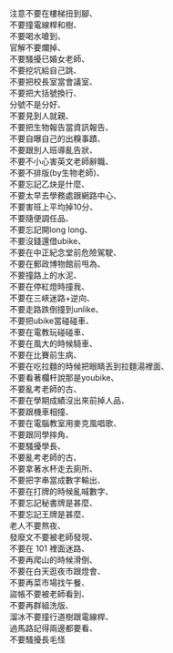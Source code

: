注意不要在樓梯扭到腳、  
不要撞電線桿和樹、  
不要喝水嗆到、  
官解不要爛掉、  
不要騷擾已婚女老師、  
不要挖坑給自己跳、  
不要把校長室當會議室、  
不要把大括號換行、  
分號不是分好、  
不要見到人就親、  
不要把生物報告當資訊報告、  
不要自曝自己的出糗事蹟、  
不要跟別人班導亂告狀、  
不要不小心害英文老師辭職、  
不要不排版(by生物老師)、  
不要忘記乙炔是什麼、  
不要太早去學務處跟網路中心、  
不要害班上平均掉10分、  
不要隨便調任品、  
不要忘記開long long、  
不要沒錢還借ubike、  
不要在中正紀念堂前危險駕駛、  
不要在郵政博物館前甩為、  
不要撞路上的水泥、  
不要在停紅燈時撞我、  
不要在三峽迷路+逆向、  
不要走路跌倒撞到unlike、  
不要把ubike當碰碰車、  
不要在電教玩碰碰車、  
不要在風大的時候騎車、  
不要在比賽前生病、  
不要在吃拉麵的時候把眼睛丟到拉麵湯裡面、  
不要看著欄杆說那是youbike、  
不要亂考老師的古、  
不要在學期成績沒出來前掉人品、  
不要跟機車相撞、  
不要在電腦教室用麥克風唱歌、  
不要跟同學摔角、  
不要騷擾學長、  
不要亂考老師的古、  
不要拿著水杯走去廁所、  
不要把字串當成數字輸出、  
不要在打牌的時候亂喊數字、  
不要忘記秘書牌是甚麼、  
不要忘記王牌是甚麼、  
老人不要熬夜、  
發廢文不要被老師發現、  
不要在 101 裡面迷路、  
不要再爬山的時候滑倒、  
不要在白天逛夜市跟燈會、  
不要再菜市場找午餐、  
盜帳不要被老師看到、  
不要再群組洗版、  
溜冰不要撞行道樹跟電線桿、  
過馬路記得兩邊都要看、  
不要騷擾長毛怪
